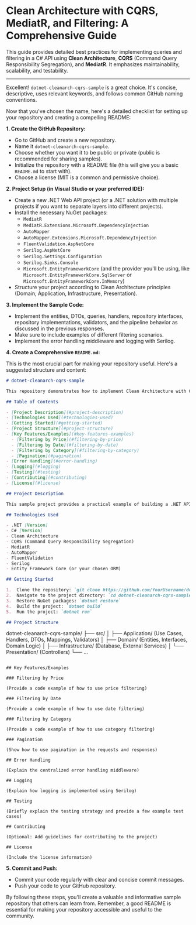 # **Clean Architecture with CQRS, MediatR, and Filtering: A Comprehensive Guide**

This guide provides detailed best practices for implementing queries and filtering in a C# API using **Clean Architecture**, **CQRS** (Command Query Responsibility Segregation), and **MediatR**. It emphasizes maintainability, scalability, and testability.

---

Excellent! `dotnet-cleanarch-cqrs-sample` is a great choice. It's concise, descriptive, uses relevant keywords, and follows common GitHub naming conventions.

Now that you've chosen the name, here's a detailed checklist for setting up your repository and creating a compelling README:

**1. Create the GitHub Repository:**

- Go to GitHub and create a new repository.
- Name it `dotnet-cleanarch-cqrs-sample`.
- Choose whether you want it to be public or private (public is recommended for sharing samples).
- Initialize the repository with a README file (this will give you a basic `README.md` to start with).
- Choose a license (MIT is a common and permissive choice).

**2. Project Setup (in Visual Studio or your preferred IDE):**

- Create a new .NET Web API project (or a .NET solution with multiple projects if you want to separate layers into different projects).
- Install the necessary NuGet packages:
  - `MediatR`
  - `MediatR.Extensions.Microsoft.DependencyInjection`
  - `AutoMapper`
  - `AutoMapper.Extensions.Microsoft.DependencyInjection`
  - `FluentValidation.AspNetCore`
  - `Serilog.AspNetCore`
  - `Serilog.Settings.Configuration`
  - `Serilog.Sinks.Console`
  - `Microsoft.EntityFrameworkCore` (and the provider you'll be using, like `Microsoft.EntityFrameworkCore.SqlServer` or `Microsoft.EntityFrameworkCore.InMemory`)
- Structure your project according to Clean Architecture principles (Domain, Application, Infrastructure, Presentation).

**3. Implement the Sample Code:**

- Implement the entities, DTOs, queries, handlers, repository interfaces, repository implementations, validators, and the pipeline behavior as discussed in the previous responses.
- Make sure to include examples of different filtering scenarios.
- Implement the error handling middleware and logging with Serilog.

**4. Create a Comprehensive `README.md`:**

This is the most crucial part for making your repository useful. Here's a suggested structure and content:

```markdown
# dotnet-cleanarch-cqrs-sample

This repository demonstrates how to implement Clean Architecture with CQRS (Command Query Responsibility Segregation), MediatR, and filtering in a .NET API.

## Table of Contents

- [Project Description](#project-description)
- [Technologies Used](#technologies-used)
- [Getting Started](#getting-started)
- [Project Structure](#project-structure)
- [Key Features/Examples](#key-features-examples)
  - [Filtering by Price](#filtering-by-price)
  - [Filtering by Date](#filtering-by-date)
  - [Filtering by Category](#filtering-by-category)
  - [Pagination](#pagination)
- [Error Handling](#error-handling)
- [Logging](#logging)
- [Testing](#testing)
- [Contributing](#contributing)
- [License](#license)

## Project Description

This sample project provides a practical example of building a .NET API using Clean Architecture principles, CQRS, and MediatR. It focuses on implementing robust filtering and querying capabilities while maintaining a clean, testable, and maintainable codebase.

## Technologies Used

- .NET [Version]
- C# [Version]
- Clean Architecture
- CQRS (Command Query Responsibility Segregation)
- MediatR
- AutoMapper
- FluentValidation
- Serilog
- Entity Framework Core (or your chosen ORM)

## Getting Started

1.  Clone the repository: `git clone https://github.com/YourUsername/dotnet-cleanarch-cqrs-sample.git`
2.  Navigate to the project directory: `cd dotnet-cleanarch-cqrs-sample`
3.  Restore NuGet packages: `dotnet restore`
4.  Build the project: `dotnet build`
5.  Run the project: `dotnet run`

## Project Structure
```

dotnet-cleanarch-cqrs-sample/
├── src/
│ ├── Application/ (Use Cases, Handlers, DTOs, Mappings, Validators)
│ ├── Domain/ (Entities, Interfaces, Domain Logic)
│ ├── Infrastructure/ (Database, External Services)
│ └── Presentation/ (Controllers)
└── ...

```

## Key Features/Examples

### Filtering by Price

(Provide a code example of how to use price filtering)

### Filtering by Date

(Provide a code example of how to use date filtering)

### Filtering by Category

(Provide a code example of how to use category filtering)

### Pagination

(Show how to use pagination in the requests and responses)

## Error Handling

(Explain the centralized error handling middleware)

## Logging

(Explain how logging is implemented using Serilog)

## Testing

(Briefly explain the testing strategy and provide a few example test cases)

## Contributing

(Optional: Add guidelines for contributing to the project)

## License

(Include the license information)
```

**5. Commit and Push:**

- Commit your code regularly with clear and concise commit messages.
- Push your code to your GitHub repository.

By following these steps, you'll create a valuable and informative sample repository that others can learn from. Remember, a good README is essential for making your repository accessible and useful to the community.
